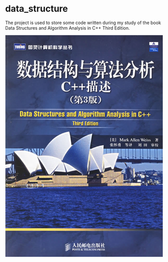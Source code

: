 # data_structure
The project is used to store some code written during my study of the book Data Structures and Algorithm Analysis in C++ Third Edition.  
  
![Image text](https://raw.githubusercontent.com/kgstutwh/data_structure/master/images/book.png)
